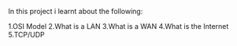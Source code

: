 In this project i learnt about the following:

1.OSI Model
2.What is a LAN
3.What is a WAN
4.What is the Internet
5.TCP/UDP
